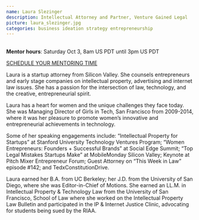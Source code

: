 ```yaml
---
name: Laura Slezinger
description: Intellectual Attorney and Partner, Venture Gained Legal
picture: laura_slezinger.jpg 
categories: business ideation strategy entrepreneurship
---
```


<br>
<b>Mentor hours</b>: Saturday Oct 3, 8am US PDT until 3pm US PDT

<a class="button small special"
href="https://lauraslezinger.youcanbook.me"
target="_blank">SCHEDULE YOUR MENTORING
TIME</a>
</b>

<p>
Laura is a startup attorney from Silicon Valley. She counsels entrepreneurs and early stage companies on intellectual property, advertising and internet law issues. She has a passion for the intersection of law, technology, and the creative, entrepreneurial spirit. 

Laura has a heart for women and the unique challenges they face today. She was Managing Director of Girls in Tech, San Francisco from 2009-2014, where it was her pleasure to promote women’s innovative and entrepreneurial achievements in technology. 

Some of her speaking engagements include: “Intellectual Property for Startups” at Stanford University Technology Ventures Program; “Women Entrepreneurs: Founders + Successful Brands” at Social Edge Summit; “Top Legal Mistakes Startups Make” at MobileMonday Silicon Valley; Keynote at Pitch Mixer Entrepreneur Forum; Guest Attorney on “This Week in Law” episode #142; and TedxConstitutionDrive.

Laura earned her B.A. from UC Berkeley; her J.D. from the University of San Diego, where she was Editor-in-Chief of Motions. She earned an LL.M. in Intellectual Property & Technology Law from the University of San Francisco, School of Law where she worked on the Intellectual Property Law Bulletin and participated in the IP & Internet Justice Clinic, advocating for students being sued by the RIAA.
</p> 
